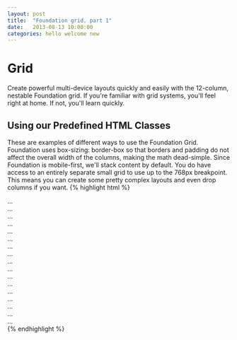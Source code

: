 ```yaml
---
layout: post
title:  "Foundation grid. part 1"
date:   2013-08-13 10:00:00
categories: hello welcome new
---
```


# Grid

Create powerful multi-device layouts quickly and easily with the 12-column, nestable Foundation grid. If you're familiar with grid systems, you'll feel right at home. If not, you'll learn quickly.

## Using our Predefined HTML Classes

These are examples of different ways to use the Foundation Grid. Foundation uses box-sizing: border-box so that borders and padding do not affect the overall width of the columns, making the math dead-simple. Since Foundation is mobile-first, we'll stack content by default. You do have access to an entirely separate small grid to use up to the 768px breakpoint. This means you can create some pretty complex layouts and even drop columns if you want.
{% highlight html %}
<div class="row">
  <div class="small-2 large-4 columns">...</div>
  <div class="small-4 large-4 columns">...</div>
  <div class="small-6 large-4 columns">...</div>
</div>
<div class="row">
  <div class="large-3 columns">...</div>
  <div class="large-6 columns">...</div>
  <div class="large-3 columns">...</div>
</div>
<div class="row">
  <div class="small-6 large-2 columns">...</div>
  <div class="small-6 large-8 columns">...</div>
  <div class="small-12 large-2 columns">...</div>
</div>
<div class="row">
  <div class="small-3 columns">...</div>
  <div class="small-9 columns">...</div>
</div>
<div class="row">
  <div class="large-4 columns">...</div>
  <div class="large-8 columns">...</div>
</div>
<div class="row">
  <div class="small-6 large-5 columns">...</div>
  <div class="small-6 large-7 columns">...</div>
</div>
<div class="row">
  <div class="large-6 columns">...</div>
  <div class="large-6 columns">...</div>
</div>
{% endhighlight %}